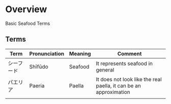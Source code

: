 
# Overview 

Basic Seafood Terms 

## Terms 

| Term  | Pronunciation  |  Meaning | Comment  |
|---|---|---|---|
| シーフード  |  Shīfūdo | Seafood  |  It represents seafood in general |
| パエリア  | Paeria  | Paella  | It does not look like the real paella, it can be an approximation  |
|   |   |   |   |


